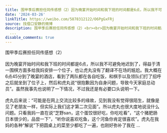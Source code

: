 ```yaml
---
title: 围甲季后赛担任同传感想（2）因为晚宴开始时间和我下班的时间都是6点，所以我不可避免地迟到了，得益于清一围棋方面多给我妈安排一个位子，也让虎丸没有了翻译不...
date: '2024-03-26'
linkTitle: https://weibo.com/5878312122/O6PgGxFRj
source: 找借口安静的微博
description: 围甲季后赛担任同传感想（2）<br><br>因为晚宴开始时间和我下班的时间都是6点，所以我不可避免地迟到了，得益于清一围棋方面多给我妈安排一个位子，也让虎丸没有了翻译不在场的尴尬。我大概在6点45分到了晚宴的酒店，看到了两队都在各自吃饭，和棋手以及领队们打了招呼之后就坐到了位子上，然后和虎丸说“很抱歉因为自身问题，导致今天家庭总动员”。虽然我事先也说明了一下情况，不过我还是有必要口头说明一下。<br><br>虎丸后来说：“可能是在网上交流比较多的缘故，见到我没有觉得很陌生，就像是见了老朋友一样，但实际上我们这才第二次见面”。所以虎丸也很大度地说没什么问题。只看我妈一直在说“芝野san，这个蛋饺很好吃，你吃吃看”，“这个猪肥肠日本很少的，品尝一下”，“听你说喜欢吃鱼，这个河鱼你肯定很喜欢”。虎丸在我妈的各种“解说”下把圆桌上的菜至少都吃了一遍，也刚好弥补了我在
  ...
disable_comments: true
---
```

围甲季后赛担任同传感想（2）<br><br>因为晚宴开始时间和我下班的时间都是6点，所以我不可避免地迟到了，得益于清一围棋方面多给我妈安排一个位子，也让虎丸没有了翻译不在场的尴尬。我大概在6点45分到了晚宴的酒店，看到了两队都在各自吃饭，和棋手以及领队们打了招呼之后就坐到了位子上，然后和虎丸说“很抱歉因为自身问题，导致今天家庭总动员”。虽然我事先也说明了一下情况，不过我还是有必要口头说明一下。<br><br>虎丸后来说：“可能是在网上交流比较多的缘故，见到我没有觉得很陌生，就像是见了老朋友一样，但实际上我们这才第二次见面”。所以虎丸也很大度地说没什么问题。只看我妈一直在说“芝野san，这个蛋饺很好吃，你吃吃看”，“这个猪肥肠日本很少的，品尝一下”，“听你说喜欢吃鱼，这个河鱼你肯定很喜欢”。虎丸在我妈的各种“解说”下把圆桌上的菜至少都吃了一遍，也刚好弥补了我在 ...